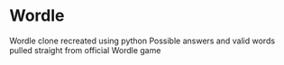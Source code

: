 # Wordle
Wordle clone recreated using python
Possible answers and valid words pulled straight from official Wordle game
